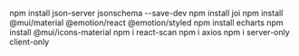 npm install json-server jsonschema --save-dev
npm install joi
npm install @mui/material @emotion/react @emotion/styled
npm install echarts
npm install @mui/icons-material
npm i react-scan
npm i axios
npm i server-only client-only
